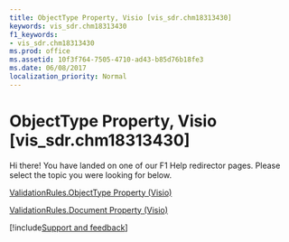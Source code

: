 ```yaml
---
title: ObjectType Property, Visio [vis_sdr.chm18313430]
keywords: vis_sdr.chm18313430
f1_keywords:
- vis_sdr.chm18313430
ms.prod: office
ms.assetid: 10f3f764-7505-4710-ad43-b85d76b18fe3
ms.date: 06/08/2017
localization_priority: Normal
---
```



# ObjectType Property, Visio [vis_sdr.chm18313430]

Hi there! You have landed on one of our F1 Help redirector pages. Please select the topic you were looking for below.

[ValidationRules.ObjectType Property (Visio)](https://msdn.microsoft.com/library/e6f7ce1d-cdba-ffe8-3036-49c1cf6635d7%28Office.15%29.aspx)

[ValidationRules.Document Property (Visio)](https://msdn.microsoft.com/library/cb75bba6-ff75-91fb-0993-7692b9d65f0d%28Office.15%29.aspx)

[!include[Support and feedback](~/includes/feedback-boilerplate.md)]
